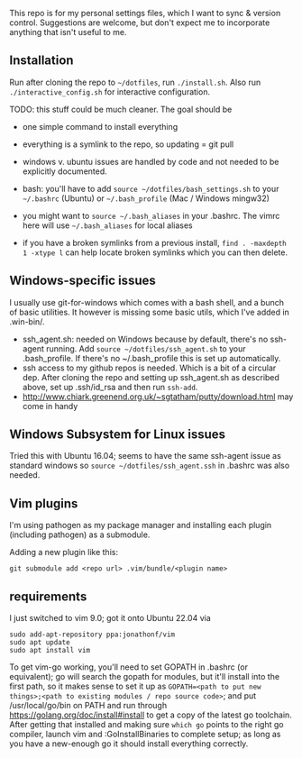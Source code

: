 This repo is for my personal settings files, which I want to sync & version control.  Suggestions are welcome, but don't expect me to incorporate anything that isn't useful to me.

## Installation

Run after cloning the repo to `~/dotfiles`, run `./install.sh`.  Also run `./interactive_config.sh` for interactive configuration.

TODO: this stuff could be much cleaner.  The goal should be
- one simple command to install everything
- everything is a symlink to the repo, so updating = git pull
- windows v. ubuntu issues are handled by code and not needed to be explicitly documented.

- bash: you'll have to add `source ~/dotfiles/bash_settings.sh` to your `~/.bashrc` (Ubuntu) or `~/.bash_profile` (Mac / Windows mingw32)
- you might want to `source ~/.bash_aliases` in your .bashrc.  The vimrc here will use `~/.bash_aliases` for local aliases
- if you have a broken symlinks from a previous install, `find . -maxdepth 1 -xtype l` can help locate broken symlinks which you can then delete.

## Windows-specific issues

I usually use git-for-windows which comes with a bash shell, and a bunch of basic utilities.  It however is missing some basic utils, which I've added in .win-bin/.

- ssh_agent.sh: needed on Windows because by default, there's no ssh-agent running.  Add `source ~/dotfiles/ssh_agent.sh` to your .bash_profile.  If there's no ~/.bash_profile this is set up automatically.
- ssh access to my github repos is needed.  Which is a bit of a circular dep.  After cloning the repo and setting up ssh_agent.sh as described above, set up .ssh/id_rsa and then run `ssh-add`.
- http://www.chiark.greenend.org.uk/~sgtatham/putty/download.html may come in handy

## Windows Subsystem for Linux issues

Tried this with Ubuntu 16.04; seems to have the same ssh-agent issue as standard windows so `source ~/dotfiles/ssh_agent.ssh` in .bashrc was also needed.

## Vim plugins

I'm using pathogen as my package manager and installing each plugin (including pathogen) as a submodule.

Adding a new plugin like this:

`git submodule add <repo url> .vim/bundle/<plugin name>`

## requirements

I just switched to vim 9.0; got it onto Ubuntu 22.04 via

```
sudo add-apt-repository ppa:jonathonf/vim
sudo apt update
sudo apt install vim
```

To get vim-go working, you'll need to set GOPATH in .bashrc (or equivalent); go will search the gopath for modules, but it'll install into the first path, so it makes sense to set it up as `GOPATH=<path to put new things>;<path to existing modules / repo source code>`; and put /usr/local/go/bin on PATH and run through https://golang.org/doc/install#install to get a copy of the latest go toolchain.  After getting that installed and making sure `which go` points to the right go compiler, launch vim and :GoInstallBinaries to complete setup; as long as you have a new-enough go it should install everything correctly.
